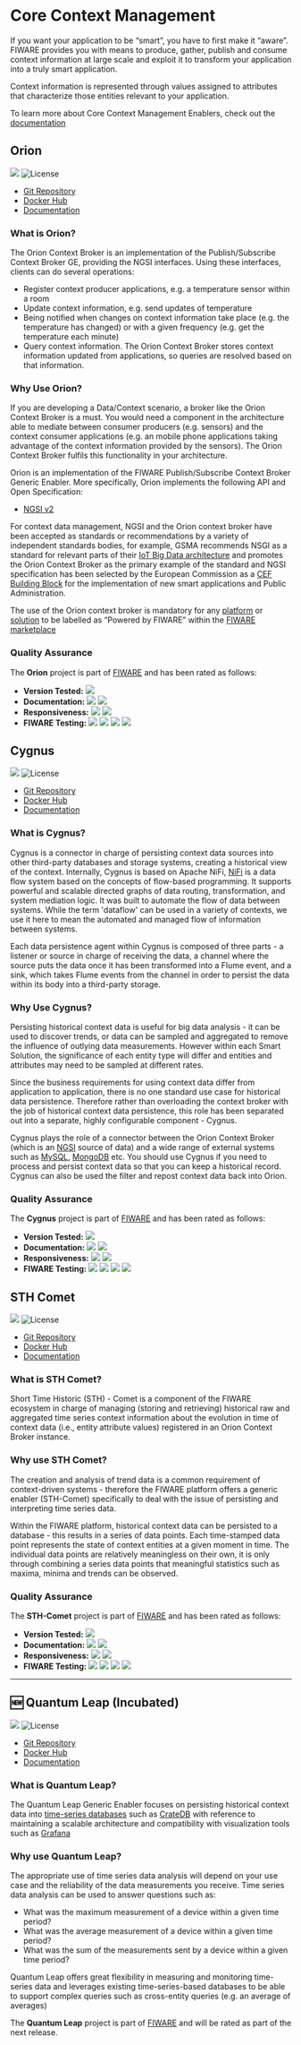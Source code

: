 # Core Context Management

If you want your application to be “smart”, you have to first make it “aware”.
FIWARE provides you with means to produce, gather, publish and consume context
information at large scale and exploit it to transform your application into a
truly smart application.

Context information is represented through values assigned to attributes that
characterize those entities relevant to your application.

To learn more about Core Context Management Enablers, check out the
[documentation](https://fiwaretourguide.readthedocs.io/en/latest/core/introduction/)

## Orion

[![](https://nexus.lab.fiware.org/repository/raw/public/badges/chapters/core.svg)](https://www.fiware.org/developers/catalogue/)
![License](https://img.shields.io/github/license/telefonicaid/fiware-orion.svg)

-   [Git Repository](https://github.com/telefonicaid/fiware-orion/)
-   [Docker Hub](https://hub.docker.com/r/fiware/orion/)
-   [Documentation](https://fiware-orion.rtfd.io)

### What is Orion?

The Orion Context Broker is an implementation of the Publish/Subscribe Context
Broker GE, providing the NGSI interfaces. Using these interfaces, clients can do
several operations:

-   Register context producer applications, e.g. a temperature sensor within a
    room
-   Update context information, e.g. send updates of temperature
-   Being notified when changes on context information take place (e.g. the
    temperature has changed) or with a given frequency (e.g. get the temperature
    each minute)
-   Query context information. The Orion Context Broker stores context
    information updated from applications, so queries are resolved based on that
    information.

### Why Use Orion?

If you are developing a Data/Context scenario, a broker like the Orion Context
Broker is a must. You would need a component in the architecture able to mediate
between consumer producers (e.g. sensors) and the context consumer applications
(e.g. an mobile phone applications taking advantage of the context information
provided by the sensors). The Orion Context Broker fulfils this functionality in
your architecture.

Orion is an implementation of the FIWARE Publish/Subscribe Context Broker
Generic Enabler. More specifically, Orion implements the following API and Open
Specification:

-   [NGSI v2](https://swagger.lab.fiware.org/?url=https://raw.githubusercontent.com/Fiware/specifications/master/OpenAPI/ngsiv2/ngsiv2-openapi.json)

For context data management, NGSI and the Orion context broker have been
accepted as standards or recommendations by a variety of independent standards
bodies, for example, GSMA recommends NSGI as a standard for relevant parts of
their
[IoT Big Data architecture](https://www.gsma.com/iot/wp-content/uploads/2016/11/CLP.25-v1.0.pdf)
and promotes the Orion Context Broker as the primary example of the standard and
NGSI specification has been selected by the European Commission as a
[CEF Building Block](https://ec.europa.eu/cefdigital/wiki/display/CEFDIGITAL/Context+Broker)
for the implementation of new smart applications and Public Administration.

The use of the Orion context broker is mandatory for any
[platform](https://marketplace.fiware.org/pages/platforms) or
[solution](https://marketplace.fiware.org/pages/solutions) to be labelled as
“Powered by FIWARE” within the
[FIWARE marketplace](https://marketplace.fiware.org/)

### Quality Assurance

The **Orion** project is part of [FIWARE](https://fiware.org/) and has been
rated as follows:

-   **Version Tested:**
    ![ ](https://img.shields.io/badge/dynamic/json.svg?label=Version&url=https://fiware.github.io/catalogue/json/orion.json&query=$.version&colorB=blue)
-   **Documentation:**
    ![ ](https://img.shields.io/badge/dynamic/json.svg?label=Completeness&url=https://fiware.github.io/catalogue/json/orion.json&query=$.docCompleteness&colorB=blue)
    ![ ](https://img.shields.io/badge/dynamic/json.svg?label=Usability&url=https://fiware.github.io/catalogue/json/orion.json&query=$.docSoundness&colorB=blue)
-   **Responsiveness:**
    ![ ](https://img.shields.io/badge/dynamic/json.svg?label=Time%20to%20Respond&url=https://fiware.github.io/catalogue/json/orion.json&query=$.timeToCharge&colorB=blue)
    ![ ](https://img.shields.io/badge/dynamic/json.svg?label=Time%20to%20Fix&url=https://fiware.github.io/catalogue/json/orion.json&query=$.timeToFix&colorB=blue)
-   **FIWARE Testing:**
    ![ ](https://img.shields.io/badge/dynamic/json.svg?label=Tests%20Passed&url=https://fiware.github.io/catalogue/json/orion.json&query=$.failureRate&colorB=blue)
    ![ ](https://img.shields.io/badge/dynamic/json.svg?label=Scalability&url=https://fiware.github.io/catalogue/json/orion.json&query=$.scalability&colorB=blue)
    ![ ](https://img.shields.io/badge/dynamic/json.svg?label=Performance&url=https://fiware.github.io/catalogue/json/orion.json&query=$.performance&colorB=blue)
    ![ ](https://img.shields.io/badge/dynamic/json.svg?label=Stability&url=https://fiware.github.io/catalogue/json/orion.json&query=$.stability&colorB=blue)

## Cygnus

[![](https://nexus.lab.fiware.org/repository/raw/public/badges/chapters/core.svg)](https://www.fiware.org/developers/catalogue/)
![License](https://img.shields.io/github/license/ging/fiware-cygnus.svg)

-   [Git Repository](https://github.com/ging/fiware-cygnus/)
-   [Docker Hub](https://hub.docker.com/r/fiware/cygnus-ngsi/)
-   [Documentation](https://fiware-cygnus-ld.rtfd.io)

### What is Cygnus?

Cygnus is a connector in charge of persisting context data sources into other
third-party databases and storage systems, creating a historical view of the
context. Internally, Cygnus is based on Apache NiFi,
[NiFi](https://nifi.apache.org/) is a data flow system based on the concepts of
flow-based programming. It supports powerful and scalable directed graphs of
data routing, transformation, and system mediation logic. It was built to
automate the flow of data between systems. While the term 'dataflow' can be used
in a variety of contexts, we use it here to mean the automated and managed flow
of information between systems.

Each data persistence agent within Cygnus is composed of three parts - a
listener or source in charge of receiving the data, a channel where the source
puts the data once it has been transformed into a Flume event, and a sink, which
takes Flume events from the channel in order to persist the data within its body
into a third-party storage.

### Why Use Cygnus?

Persisting historical context data is useful for big data analysis - it can be
used to discover trends, or data can be sampled and aggregated to remove the
influence of outlying data measurements. However within each Smart Solution, the
significance of each entity type will differ and entities and attributes may
need to be sampled at different rates.

Since the business requirements for using context data differ from application
to application, there is no one standard use case for historical data
persistence. Therefore rather than overloading the context broker with the job
of historical context data persistence, this role has been separated out into a
separate, highly configurable component - Cygnus.

Cygnus plays the role of a connector between the Orion Context Broker (which is
an
[NGSI](https://swagger.lab.fiware.org/?url=https://raw.githubusercontent.com/Fiware/specifications/master/OpenAPI/ngsiv2/ngsiv2-openapi.json)
source of data) and a wide range of external systems such as
[MySQL](https://www.mysql.com/), [MongoDB](https://www.mongodb.org/) etc. You
should use Cygnus if you need to process and persist context data so that you
can keep a historical record. Cygnus can also be used the filter and repost
context data back into Orion.

### Quality Assurance

The **Cygnus** project is part of [FIWARE](https://fiware.org/) and has been
rated as follows:

-   **Version Tested:**
    ![ ](https://img.shields.io/badge/dynamic/json.svg?label=Version&url=https://fiware.github.io/catalogue/json/cygnus.json&query=$.version&colorB=blue)
-   **Documentation:**
    ![ ](https://img.shields.io/badge/dynamic/json.svg?label=Completeness&url=https://fiware.github.io/catalogue/json/cygnus.json&query=$.docCompleteness&colorB=blue)
    ![ ](https://img.shields.io/badge/dynamic/json.svg?label=Usability&url=https://fiware.github.io/catalogue/json/cygnus.json&query=$.docSoundness&colorB=blue)
-   **Responsiveness:**
    ![ ](https://img.shields.io/badge/dynamic/json.svg?label=Time%20to%20Respond&url=https://fiware.github.io/catalogue/json/cygnus.json&query=$.timeToCharge&colorB=blue)
    ![ ](https://img.shields.io/badge/dynamic/json.svg?label=Time%20to%20Fix&url=https://fiware.github.io/catalogue/json/cygnus.json&query=$.timeToFix&colorB=blue)
-   **FIWARE Testing:**
    ![ ](https://img.shields.io/badge/dynamic/json.svg?label=Tests%20Passed&url=https://fiware.github.io/catalogue/json/cygnus.json&query=$.failureRate&colorB=blue)
    ![ ](https://img.shields.io/badge/dynamic/json.svg?label=Scalability&url=https://fiware.github.io/catalogue/json/cygnus.json&query=$.scalability&colorB=blue)
    ![ ](https://img.shields.io/badge/dynamic/json.svg?label=Performance&url=https://fiware.github.io/catalogue/json/cygnus.json&query=$.performance&colorB=blue)
    ![ ](https://img.shields.io/badge/dynamic/json.svg?label=Stability&url=https://fiware.github.io/catalogue/json/cygnus.json&query=$.stability&colorB=blue)

## STH Comet

[![](https://nexus.lab.fiware.org/repository/raw/public/badges/chapters/core.svg)](https://www.fiware.org/developers/catalogue/)
![License](https://img.shields.io/github/license/ging/fiware-sth-comet.svg)

-   [Git Repository](https://github.com/ging/fiware-sth-comet/)
-   [Docker Hub](https://hub.docker.com/r/fiware/sth-comet/)
-   [Documentation](https://fiware-sth-comet.rtfd.io)

### What is STH Comet?

Short Time Historic (STH) - Comet is a component of the FIWARE ecosystem in
charge of managing (storing and retrieving) historical raw and aggregated time
series context information about the evolution in time of context data (i.e.,
entity attribute values) registered in an Orion Context Broker instance.

### Why use STH Comet?

The creation and analysis of trend data is a common requirement of
context-driven systems - therefore the FIWARE platform offers a generic enabler
(STH-Comet) specifically to deal with the issue of persisting and interpreting
time series data.

Within the FIWARE platform, historical context data can be persisted to a
database - this results in a series of data points. Each time-stamped data point
represents the state of context entities at a given moment in time. The
individual data points are relatively meaningless on their own, it is only
through combining a series data points that meaningful statistics such as
maxima, minima and trends can be observed.

### Quality Assurance

The **STH-Comet** project is part of [FIWARE](https://fiware.org/) and has been
rated as follows:

-   **Version Tested:**
    ![ ](https://img.shields.io/badge/dynamic/json.svg?label=Version&url=https://fiware.github.io/catalogue/json/sth_comet.json&query=$.version&colorB=blue)
-   **Documentation:**
    ![ ](https://img.shields.io/badge/dynamic/json.svg?label=Completeness&url=https://fiware.github.io/catalogue/json/sth_comet.json&query=$.docCompleteness&colorB=blue)
    ![ ](https://img.shields.io/badge/dynamic/json.svg?label=Usability&url=https://fiware.github.io/catalogue/json/sth_comet.json&query=$.docSoundness&colorB=blue)
-   **Responsiveness:**
    ![ ](https://img.shields.io/badge/dynamic/json.svg?label=Time%20to%20Respond&url=https://fiware.github.io/catalogue/json/sth_comet.json&query=$.timeToCharge&colorB=blue)
    ![ ](https://img.shields.io/badge/dynamic/json.svg?label=Time%20to%20Fix&url=https://fiware.github.io/catalogue/json/sth_comet.json&query=$.timeToFix&colorB=blue)
-   **FIWARE Testing:**
    ![ ](https://img.shields.io/badge/dynamic/json.svg?label=Tests%20Passed&url=https://fiware.github.io/catalogue/json/sth_comet.json&query=$.failureRate&colorB=blue)
    ![ ](https://img.shields.io/badge/dynamic/json.svg?label=Scalability&url=https://fiware.github.io/catalogue/json/sth_comet.json&query=$.scalability&colorB=blue)
    ![ ](https://img.shields.io/badge/dynamic/json.svg?label=Performance&url=https://fiware.github.io/catalogue/json/sth_comet.json&query=$.performance&colorB=blue)
    ![ ](https://img.shields.io/badge/dynamic/json.svg?label=Stability&url=https://fiware.github.io/catalogue/json/sth_comet.json&query=$.stability&colorB=blue)

---

## :new: Quantum Leap (Incubated)

[![](https://nexus.lab.fiware.org/repository/raw/public/badges/chapters/core.svg)](https://www.fiware.org/developers/catalogue/)
![License](https://img.shields.io/github/license/smartsdk/ngsi-timeseries-api.svg)

-   [Git Repository](https://github.com/smartsdk/ngsi-timeseries-api/)
-   [Docker Hub](https://hub.docker.com/r/smartsdk/quantumleap/)
-   [Documentation](https://quantumleap.rtfd.io/)

### What is Quantum Leap?

The Quantum Leap Generic Enabler focuses on persisting historical context data
into [time-series databases](https://en.wikipedia.org/wiki/Time_series_database)
such as [CrateDB](https://crate.io/) with reference to maintaining a scalable
architecture and compatibility with visualization tools such as
[Grafana](http://www.grafana.com/)

### Why use Quantum Leap?

The appropriate use of time series data analysis will depend on your use case
and the reliability of the data measurements you receive. Time series data
analysis can be used to answer questions such as:

-   What was the maximum measurement of a device within a given time period?
-   What was the average measurement of a device within a given time period?
-   What was the sum of the measurements sent by a device within a given time
    period?

Quantum Leap offers great flexibility in measuring and monitoring time-series
data and leverages existing time-series-based databases to be able to support
complex queries such as cross-entity queries (e.g. an average of averages)

The **Quantum Leap** project is part of [FIWARE](https://fiware.org/) and will
be rated as part of the next release.

